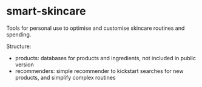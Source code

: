 # smart-skincare
Tools for personal use to optimise and customise skincare routines and spending.

Structure:
- products: databases for products and ingredients, not included in public version
- recommenders: simple recommender to kickstart searches for new products, and simplify complex routines
